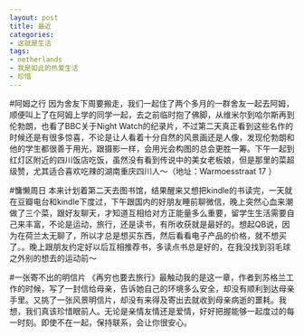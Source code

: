 ```yaml
---
layout: post
title: 最近
categories:
- 这就是生活
tags:
- netherlands
- 我是如此的热爱生活
- 珍惜
---
```


#阿姆之行
因为舍友下周要搬走，我们一起住了两个多月的一群舍友一起去阿姆，顺便叫上了在阿姆上学的同学一起，去之前临时抱了佛脚，从维米尔到哈尔斯再到伦勃朗，也看了BBC关于Night Watch的纪录片，不过第二天真正看到这些名作的时候还是有很多惊喜，不论是让人看着十分自然的风景画还是人像，发现伦勃朗和他的学生都很善于用光，跟摄影一样，会用光会构图的总会更胜一筹。下午一起到红灯区附近的四川饭店吃饭，虽然没有看到传说中的美女老板娘，但是那里的菜超级赞，尤其适合喜欢吃辣的湖南重庆四川人～（地址：Warmoesstraat 17 ）

#慵懒周日
本来计划着第二天去图书馆，结果醒来又想把kindle的书读完，一天就在豆瓣电台和kindle下度过，下午跟国内的好朋友睡前聊微信，晚上突然心血来潮做了三个菜，跟好友聊天，才知道互相给对方正能量多么重要，留学生生活需要自己来丰富，不论是运动，旅行，还是读书，有所收获就是最好的。想起QB说，因为在荷兰太无聊了，所以才总是想买东西，然后看看电子产品的价格，就不想买了。。晚上跟朋友约定好以后互相推荐书，多读点书总是好的，在我没找到羽毛球之外别的想去的运动前～

#一张寄不出的明信片
《再穷也要去旅行》最触动我的是这一章，作者到苏格兰工作的时候，写了一封信给母亲，告诉她自己的环境多么安全，却没有顺利到达母亲手里。又挑了一张风景明信片，却没有来得及寄出去就收到母亲病逝的噩耗。我想，我们真该珍惜眼前人。无论是亲情友情还是爱情，好好把握能够一起度过的每一时刻。即使不在一起，保持联系，会让你很安心。
